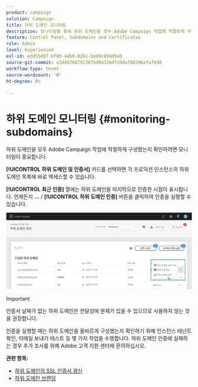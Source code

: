 ```yaml
---
product: campaign
solution: Campaign
title: 하위 도메인 모니터링
description: 모니터링을 통해 하위 도메인을 모두 Adobe Campaign 작업에 적절하게 구성했는지 확인합니다.
feature: Control Panel, Subdomains and Certificates
role: Admin
level: Experienced
exl-id: edd55d07-bf0b-44b0-8281-be69c698d5e8
source-git-commit: a3485766791387bd9422b4f29daf86296efafb98
workflow-type: tm+mt
source-wordcount: '0'
ht-degree: 0%

---
```



# 하위 도메인 모니터링 {#monitoring-subdomains}

하위 도메인을 모두 Adobe Campaign 작업에 적절하게 구성했는지 확인하려면 모니터링이 중요합니다.

**[!UICONTROL 하위 도메인 및 인증서]** 카드를 선택하면 각 프로덕션 인스턴스의 하위 도메인 목록에 바로 액세스할 수 있습니다.

**[!UICONTROL 최근 인증]** 열에는 하위 도메인을 마지막으로 인증한 시점이 표시됩니다. 언제든지 **...** / **[!UICONTROL 하위 도메인 인증]** 버튼을 클릭하여 인증을 실행할 수 있습니다.

![](assets/subdomain_verification.png)

>[!IMPORTANT]
>
>인증서 날짜가 없는 하위 도메인은 전달성에 문제가 있을 수 있으므로 사용하지 않는 것을 권장합니다.

인증을 실행할 때는 하위 도메인을 올바르게 구성했는지 확인하기 위해 인스턴스 테넌트 확인, 이메일 보내기 테스트 등 몇 가지 작업을 수행합니다. 하위 도메인 인증에 실패하는 경우 추가 조사를 위해 Adobe 고객 지원 센터에 문의하십시오.

**관련 항목:**

* [하위 도메인의 SSL 인증서 갱신](../../subdomains-certificates/using/renewing-subdomain-certificate.md)
* [하위 도메인 브랜딩](../../subdomains-certificates/using/subdomains-branding.md)
